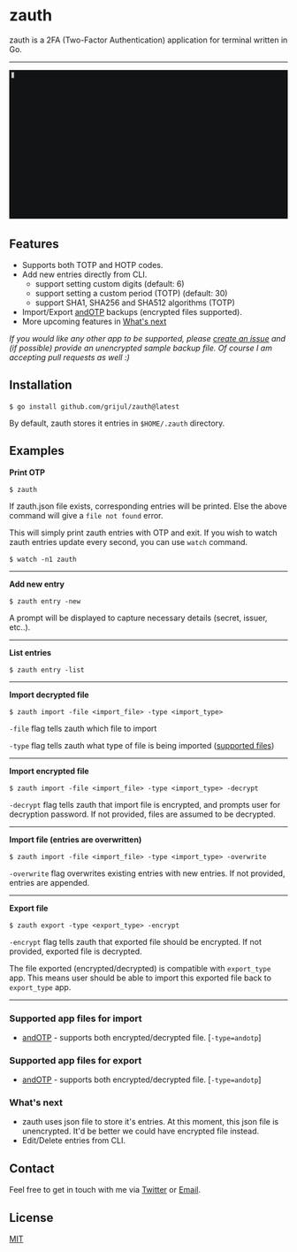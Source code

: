 # zauth

zauth is a 2FA (Two-Factor Authentication) application for terminal written in Go.


---


![zauth](/assets/zauth.gif)


## Features
- Supports both TOTP and HOTP codes.
- Add new entries directly from CLI.
    - support setting custom digits (default: 6)
    - support setting a custom period (TOTP) (default: 30)
    - support SHA1, SHA256 and SHA512 algorithms (TOTP)
- Import/Export [andOTP](https://github.com/andOTP/andOTP) backups (encrypted files supported).
- More upcoming features in [What's next](https://github.com/grijul/zauth#whats-next)

*If you would like any other app to be supported, please [create an issue](https://github.com/grijul/zauth/issues) and (if possible) provide an unencrypted sample backup file. Of course I am accepting pull requests as well :)*

## Installation
    $ go install github.com/grijul/zauth@latest

By default, zauth stores it entries in `$HOME/.zauth` directory.

## Examples

**Print OTP**
    
    $ zauth


If zauth.json file exists, corresponding entries will be printed. Else the above command will give a `file not found` error.

This will simply print zauth entries with OTP and exit.
If you wish to watch zauth entries update every second, you can use `watch` command.

    $ watch -n1 zauth


---


**Add new entry**

    $ zauth entry -new

A prompt will be displayed to capture necessary details (secret, issuer, etc..).


---


**List entries**

    $ zauth entry -list


---


**Import decrypted file**
    
    $ zauth import -file <import_file> -type <import_type>

`-file` flag tells zauth which file to import

`-type` flag tells zauth what type of file is being imported ([supported files](https://github.com/grijul/zauth#supported-app-files-for-import))


---


**Import encrypted file**

    $ zauth import -file <import_file> -type <import_type> -decrypt



`-decrypt` flag tells zauth that import file is encrypted, and prompts user for decryption password. If not provided, files are assumed to be decrypted.


---


**Import file (entries are overwritten)**

    $ zauth import -file <import_file> -type <import_type> -overwrite

`-overwrite` flag overwrites existing entries with new entries. If not provided, entries are appended.


---


**Export file**

    $ zauth export -type <export_type> -encrypt

`-encrypt` flag tells zauth that exported file should be encrypted. If not provided, exported file is decrypted.

The file exported (encrypted/decrypted) is compatible with `export_type` app. This means user should be able to import this exported file back to `export_type` app.


---


### Supported app files for import
- [andOTP](https://github.com/andOTP/andOTP) - supports both encrypted/decrypted file. [`-type=andotp`]

### Supported app files for export
- [andOTP](https://github.com/andOTP/andOTP) - supports both encrypted/decrypted file. [`-type=andotp`]


### What's next
- zauth uses json file to store it's entries. At this moment, this json file is unencrypted. It'd be better we could have encrypted file instead.
- Edit/Delete entries from CLI.

## Contact
Feel free to get in touch with me via [Twitter](https://twitter.com/grijul) or [Email](mailto:grijul@protonmail.ch).


## License
[MIT]()

